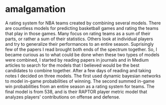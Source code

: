 # amalgamation
A rating system for NBA teams created by combining several models.
There are countless models for predicting basketball games and rating the teams that play in those games. Many focus on rating teams as a sum of their parts, or rather a sum of their statistics. Others look at individual players and try to generalize their performances to an entire season. Suprisingly few of the papers I read brought both ends of the spectrum together. So, I became curious as to what could be done when these two types of models were combined,
I started by reading papers in journals and in Medium articles to search for the models that I believed would be the best candidates to combine together. After a few days of reading and taking notes I decided on three models.
The first used dynamic bayesian networks to model in-game probabilities of winning. The second summed in-game win probabilities from an entire season as a rating system for teams. The final model is from 538, and is their RAPTOR player metric model that analyzes players' contributions on offense and defense.

